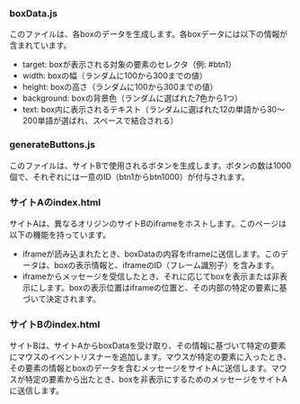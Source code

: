 ### boxData.js
このファイルは、各boxのデータを生成します。各boxデータには以下の情報が含まれています。

- target: boxが表示される対象の要素のセレクタ（例: #btn1）
- width: boxの幅（ランダムに100から300までの値）
- height: boxの高さ（ランダムに100から300までの値）
- background: boxの背景色（ランダムに選ばれた7色から1つ）
- text: box内に表示されるテキスト（ランダムに選ばれた12の単語から30～200単語が選ばれ、スペースで結合される）

### generateButtons.js
このファイルは、サイトBで使用されるボタンを生成します。ボタンの数は1000個で、それぞれには一意のID（btn1からbtn1000）が付与されます。

### サイトAのindex.html
サイトAは、異なるオリジンのサイトBのiframeをホストします。このページは以下の機能を持っています。

- iframeが読み込まれたとき、boxDataの内容をiframeに送信します。このデータは、boxの表示情報と、iframeのID（フレーム識別子）を含みます。
- iframeからメッセージを受信したとき、それに応じてboxを表示または非表示にします。boxの表示位置はiframeの位置と、その内部の特定の要素に基づいて決定されます。

### サイトBのindex.html
サイトBは、サイトAからboxDataを受け取り、その情報に基づいて特定の要素にマウスのイベントリスナーを追加します。マウスが特定の要素に入ったとき、その要素の情報とboxのデータを含むメッセージをサイトAに送信します。マウスが特定の要素から出たとき、boxを非表示にするためのメッセージをサイトAに送信します。